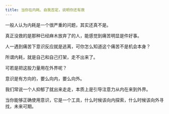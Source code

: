 ```yaml
---
title: 当你在内耗、自我否定，说明你还有救
---
```

一般人认为内耗是一个很严重的问题，其实还真不是。

真正没救的是那种已经麻木放弃了的人，能感觉到痛苦明显是件好事。

人一遇到痛苦下意识反应就是逃离，可你怎么知道这个痛苦不是机会本身？

所谓内耗，就是自己和自己打架，走不出来了。

可若是把这股力量用在外界呢？

意识是有方向的，要么向内，要么向外。

我们常说一个人抑郁了就出来走走，本质上是引导注意力从内在来到外界。

当你能够正确使用意识，它是一个工具，什么时候该向内探索，什么时候该向外寻找，未来可期。
